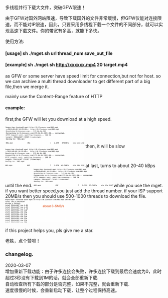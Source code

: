多线程并行下载大文件，突破GFW限速！

由于GFW对国外网站限速，导致下载国外的文件非常缓慢，但GFW仅能对连接限速，而不能对IP限速，因此，只要采用多线程下载一个文件的不同部分，就可以实现高速下载文件。你的带宽有多高，就能下多快。

使用方法:
#### [usage]   sh ./mget.sh url thread_num save_out_file
#### [example] sh ./mget.sh http://xxxxxx.mp4 20 target.mp4

as GFW or some server have speed limit for connection,but not for host.
so we can archive a multi thread downloader to get different part of a big file,then we merge it.

mainly use the Content-Range feature of HTTP

#### example:
 first,the GFW will let you download at a high speed.
 
 <img src="pic/111.png" width="50%" height="50%" />
 then, it will be slow

 <img src="pic/222.png" width="50%" height="50%" />
 at last, turns to about 20-40 kBps until the end.

 <img src="pic/333.png" width="50%" height="50%" />
 while you use the mget. if you want better speed,you just add the thread number.
 if your ISP support 20MB/s then you should use 500-1000 threads to download the file.
 
 <img src="pic/444.png" width="50%" height="50%" />


if this project helps you, pls give me a star.

老铁，点个赞呗！

### changelog.
2020-03-07  
增加重新下载功能：由于许多连接会失败，许多连接下载到最后会速度为0，此时超过3秒没有下载到1M的话，就会全部重新下载.  
自动检查所有下载的部分是否完整，如果不完整，就会重新下载.  
速度很慢的时候，会重新启动下载，让整个过程保持高速。      

